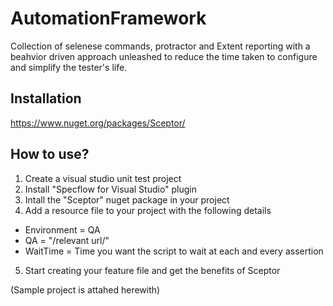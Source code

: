 # AutomationFramework

Collection of selenese commands, protractor and Extent reporting with a beahvior driven approach unleashed to reduce the time taken to configure and simplify the tester's life.

## Installation
https://www.nuget.org/packages/Sceptor/

## How to use?
1. Create a visual studio unit test project
2. Install "Specflow for Visual Studio" plugin
3. Intall the "Sceptor" nuget package in your project
4. Add a resource file to your project with the following details
  - Environment = QA
  - QA = "/relevant url/"
  - WaitTime = Time you want the script to wait at each and every assertion
5. Start creating your feature file and get the benefits of Sceptor

(Sample project is attahed herewith)
